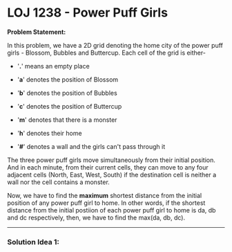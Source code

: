 # LOJ 1238 - Power Puff Girls
**Problem Statement:** </p> In this problem, we have a 2D grid denoting the home city of the power puff girls - Blossom, Bubbles and Buttercup. Each cell of the grid is either-
*  '**.**' means an empty place

*  '**a**' denotes the position of Blossom

*  '**b**' denotes the position of Bubbles

*  '**c**' denotes the position of Buttercup

*  '**m**' denotes that there is a monster

*  '**h**' denotes their home

*  '**\#**' denotes a wall and the girls can't pass through it <br> 

The three power puff girls move simultaneously from their initial position. And in each minute, from their current cells, they can move to any four adjacent cells (North, East, West, South) if the destination cell is neither a wall nor the cell contains a monster. <br>

Now, we have to find the **maximum** shortest distance from the initial position of any power puff girl to home. In other words, if the shortest distance from the initial postiion of each power puff girl to home is
da, db and dc respectively, then, we have to find the max(da, db, dc). <hr /> 
### Solution Idea 1:
